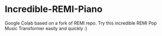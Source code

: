# Incredible-REMI-Piano
Google Colab based on a fork of REMI repo. Try this incredible REMI Pop Music Transformer easily and quickly :)
